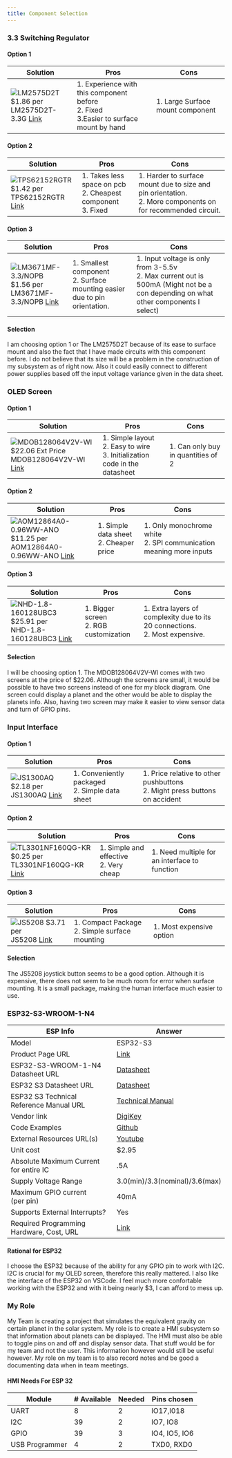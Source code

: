 ```yaml
---
title: Component Selection
---
```


### 3.3 Switching Regulator
#### Option 1
| Solution | Pros | Cons |
|----------|------|------|
|![LM2575D2T](LM2575D2T-3.3G.jpg) $1.86 per<br> LM2575D2T-3.3G [Link](https://www.digikey.com/en/products/detail/onsemi/LM2575D2T-3-3G/1476686)|1. Experience with this component before<br>2. Fixed<br>3.Easier to surface mount by hand|1. Large Surface mount component| 

#### Option 2
| Solution | Pros | Cons |
|----------|------|------|
|![TPS62152RGTR](TPS62152RGTR.JPG) $1.42 per<br> TPS62152RGTR [Link](https://www.digikey.com/en/products/detail/texas-instruments/TPS62152RGTR/2833441)|1. Takes less space on pcb<br>2. Cheapest component<br>3. Fixed|1. Harder to surface mount due to size and pin orientation.<br>2. More components on for recommended circuit.|

#### Option 3
| Solution | Pros | Cons |
|----------|------|------|
|![LM3671MF-3.3/NOPB](LM3671MF-3.3-NOPB.JPG) $1.56 per<br> LM3671MF-3.3/NOPB [Link](https://www.digikey.com/en/products/detail/texas-instruments/LM3671MF-3-3-NOPB/1590062)|1. Smallest component<br>2. Surface mounting easier due to pin orientation.|1. Input voltage is only from 3-5.5v<br>2. Max current out is 500mA (Might not be a con depending on what other components I select)|

#### Selection

I am choosing option 1 or The LM2575D2T because of its ease to surface mount and also the fact that I have made circuits with this component before. I do not believe that its size will be a problem in the construction of my subsystem as of right now. Also it could easily connect to different power supplies based off the input voltage variance given in the data sheet. 

### OLED Screen
#### Option 1
| Solution | Pros | Cons |
|----------|------|------|
|![MDOB128064V2V-WI](MDOB128064V2V-WI.jpg) $22.06 Ext Price<br> MDOB128064V2V-WI [Link](https://www.digikey.com/en/products/detail/midas-displays/MDOB128064V2V-WI/20841734)|1. Simple layout<br>2. Easy to wire<br>3. Initialization code in the datasheet|1. Can only buy in quantities of 2|

#### Option 2
| Solution | Pros | Cons |
|----------|------|------|
|![AOM12864A0-0.96WW-ANO](MFG_AOM12864A0-0.96WW-ANO.png) $11.25 per<br> AOM12864A0-0.96WW-ANO [Link](https://www.digikey.com/en/products/detail/orient-display/AOM12864A0-0-96WW-ANO/22531926)|1. Simple data sheet<br>2. Cheaper price|1. Only monochrome white<br>2. SPI communication meaning more inputs|

#### Option 3
| Solution | Pros | Cons |
|----------|------|------|
|![NHD-1.8-160128UBC3](NHD-1.8-160128UBC3.jpg) $25.91 per<br> NHD-1.8-160128UBC3 [Link](https://www.digikey.com/en/products/detail/newhaven-display-intl/NHD-1-8-160128UBC3/23334148)|1. Bigger screen<br>2. RGB customization|1. Extra layers of complexity due to its 20 connections.<br>2. Most expensive.|

#### Selection

I will be choosing option 1. The MDOB128064V2V-WI comes with two screens at the price of $22.06. Although the screens are small, it would be possible to have two screens instead of one for my block diagram. One screen could display a planet and the other would be able to display the planets info. Also, having two screen may make it easier to view sensor data and turn of GPIO pins. 

### Input Interface
#### Option 1
| Solution | Pros | Cons |
|----------|------|------|
|![JS1300AQ](JS1300AQ.jpg) $2.18 per<br> JS1300AQ [Link](https://www.digikey.com/en/products/detail/e-switch/JS1300AQ/1556576)|1. Conveniently packaged<br>2. Simple data sheet|1. Price relative to other pushbuttons<br>2. Might press buttons on accident|

#### Option 2
| Solution | Pros | Cons |
|----------|------|------|
|![TL3301NF160QG-KR](TL3301NF160QG~TR.jpg) $0.25 per<br> TL3301NF160QG-KR [Link](https://www.digikey.com/en/products/detail/e-switch/TL3301NF160QG-KR/271564)|1. Simple and effective<br>2. Very cheap|1. Need multiple for an interface to function|

#### Option 3
| Solution | Pros | Cons |
|----------|------|------|
|![JS5208](141_JS5208.jpg) $3.71 per<br> JS5208 [Link](https://www.digikey.com/en/products/detail/e-switch/JS5208/1739634)|1. Compact Package<br>2. Simple surface mounting|1. Most expensive option|

#### Selection

The JS5208 joystick button seems to be a good option. Although it is expensive, there does not seem to be much room for error when surface mounting. It is a small package, making the human interface much easier to use.

### ESP32-S3-WROOM-1-N4

| ESP Info                                      | Answer |
| --------------------------------------------- | ------ | 
| Model                                         |ESP32-S3|
| Product Page URL                              |[Link](https://www.espressif.com/en/products/socs/esp32-s3)| 
| ESP32-S3-WROOM-1-N4 Datasheet URL             |[Datasheet](https://www.espressif.com/sites/default/files/documentation/esp32-s3-wroom-1_wroom-1u_datasheet_en.pdf)|
| ESP32 S3 Datasheet URL                        |[Datasheet](https://www.espressif.com/sites/default/files/documentation/esp32-s3_datasheet_en.pdf)|
| ESP32 S3 Technical Reference Manual URL       |[Technical Manual](https://www.espressif.com/sites/default/files/documentation/esp32-s3_technical_reference_manual_en.pdf)|
| Vendor link                                   |[DigiKey](https://www.digikey.com/en/products/detail/espressif-systems/ESP32-S3-WROOM-1-N4/16162639)|
| Code Examples                                 |[Github](https://github.com/LilyGO/ESP32-OLED0.96-ssd1306)|
| External Resources URL(s)                     |[Youtube](https://www.youtube.com/watch?v=VZDCkARFCPk&list=PLOkhax8xuWu2u3VHgXfjIoKpoQAHwBzvQ)|
| Unit cost                                     |$2.95   |
| Absolute Maximum Current for entire IC        |.5A     |
| Supply Voltage Range                          |3.0(min)/3.3(nominal)/3.6(max)|
| Maximum GPIO current <br> (per pin)           |40mA    |
| Supports External Interrupts?                 |Yes     |
| Required Programming Hardware, Cost, URL      |[Link](https://docs.espressif.com/projects/esp-idf/en/stable/esp32s3/get-started/index.html)|

#### Rational for ESP32

I choose the ESP32 because of the ability for any GPIO pin to work with I2C. I2C is crucial for my OLED screen, therefore this really mattered. I also like the interface of the ESP32 on VSCode. I feel much more confortable working with the ESP32 and with it being nearly $3, I can afford to mess up. 

### My Role

My Team is creating a project that simulates the equivalent gravity on certain planet in the solar system. My role is to create a HMI subsystem so that information about planets can be displayed. The HMI must also be able to toggle pins on and off and display sensor data. That stuff would be for my team and not the user. This information however would still be useful however. My role on my team is to also record notes and be good a documenting data when in team meetings. 

#### HMI Needs For ESP 32

| Module         | # Available | Needed | Pins chosen                    |
| -------------- | ----------- | ------ | ------------------------------ |
| UART           | 8           | 2      | IO17,I018                      |
| I2C            | 39          | 2      | IO7, IO8                       |
| GPIO           | 39          | 3      | IO4, IO5, IO6                  |
| USB Programmer | 4           | 2      | TXD0, RXD0                     |